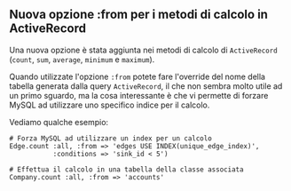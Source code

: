 ##  Nuova opzione :from per i metodi di calcolo in ActiveRecord

Una nuova opzione è stata aggiunta nei metodi di calcolo di `ActiveRecord`  (`count`, `sum`, `average`, `minimum` e `maximum`).

Quando utilizzate l'opzione `:from` potete fare l'override del nome della tabella generata dalla query `ActiveRecord`, il che non sembra molto utile ad un primo sguardo, ma la cosa interessante è che vi permette di forzare MySQL ad utilizzare uno specifico indice per il calcolo.

Vediamo qualche esempio:

	# Forza MySQL ad utilizzare un index per un calcolo
	Edge.count :all, :from => 'edges USE INDEX(unique_edge_index)',
	           :conditions => 'sink_id < 5')

	# Effettua il calcolo in una tabella della classe associata
	Company.count :all, :from => 'accounts'